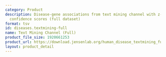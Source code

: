 ```yaml
---
category: Product
description: Disease-gene associations from text mining channel with z-scores and
  confidence scores (full dataset)
format: tsv
id: diseases.textmining-full
name: Text Mining Channel (Full)
product_file_size: 1920661253
product_url: https://download.jensenlab.org/human_disease_textmining_full.tsv
layout: product_detail
---
```

